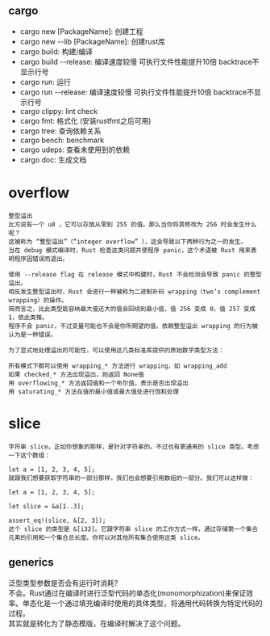 ## cargo
- cargo new [PackageName]: 创建工程
- cargo new --lib [PackageName]: 创建rust库
- cargo build: 构建/编译
- cargo build --release: 编译速度较慢 可执行文件性能提升10倍 backtrace不显示行号
- cargo run: 运行
- cargo run --release: 编译速度较慢 可执行文件性能提升10倍 backtrace不显示行号
- cargo clippy: lint check
- cargo fmt: 格式化 (安装rustfmt之后可用)
- cargo tree: 查询依赖关系
- cargo bench: benchmark
- cargo udeps: 查看未使用到的依赖
- cargo doc: 生成文档

# overflow
```
整型溢出
比方说有一个 u8 ，它可以存放从零到 255 的值。那么当你将其修改为 256 时会发生什么呢？
这被称为 “整型溢出”（“integer overflow” ），这会导致以下两种行为之一的发生。
当在 debug 模式编译时，Rust 检查这类问题并使程序 panic，这个术语被 Rust 用来表明程序因错误而退出。

使用 --release flag 在 release 模式中构建时，Rust 不会检测会导致 panic 的整型溢出。
相反发生整型溢出时，Rust 会进行一种被称为二进制补码 wrapping（two’s complement wrapping）的操作。
简而言之，比此类型能容纳最大值还大的值会回绕到最小值，值 256 变成 0，值 257 变成 1，依此类推。
程序不会 panic，不过变量可能也不会是你所期望的值。依赖整型溢出 wrapping 的行为被认为是一种错误。

为了显式地处理溢出的可能性，可以使用这几类标准库提供的原始数字类型方法：

所有模式下都可以使用 wrapping_* 方法进行 wrapping，如 wrapping_add
如果 checked_* 方法出现溢出，则返回 None值
用 overflowing_* 方法返回值和一个布尔值，表示是否出现溢出
用 saturating_* 方法在值的最小值或最大值处进行饱和处理
```

# slice
```
字符串 slice，正如你想象的那样，是针对字符串的。不过也有更通用的 slice 类型。考虑一下这个数组：

let a = [1, 2, 3, 4, 5];
就跟我们想要获取字符串的一部分那样，我们也会想要引用数组的一部分。我们可以这样做：

let a = [1, 2, 3, 4, 5];

let slice = &a[1..3];

assert_eq!(slice, &[2, 3]);
这个 slice 的类型是 &[i32]。它跟字符串 slice 的工作方式一样，通过存储第一个集合元素的引用和一个集合总长度。你可以对其他所有集合使用这类 slice。
```

## generics
泛型类型参数是否会有运行时消耗?  
不会。Rust通过在编译时进行泛型代码的单态化(monomorphization)来保证效率。单态化是一个通过填充编译时使用的具体类型，将通用代码转换为特定代码的过程。  
其实就是转化为了静态模版，在编译时解决了这个问题。